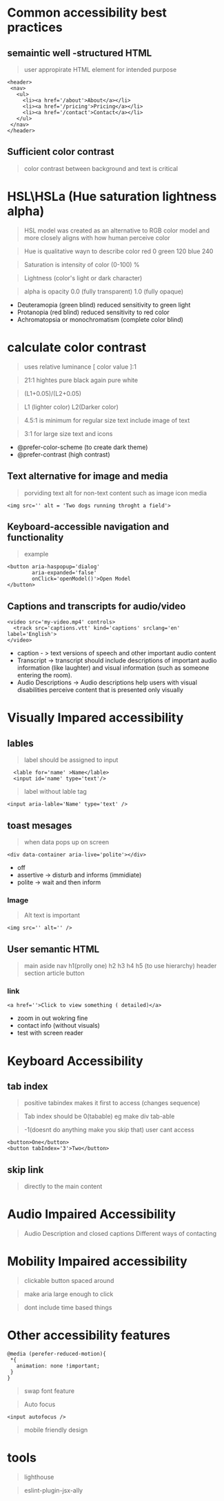 # Common accessibility best practices

## semaintic well -structured HTML
> user appropirate HTML element for intended purpose
```
<header>
 <nav>
   <ul>
     <li><a href='/about'>About</a></li>
     <li><a href='/pricing'>Pricing</a></li>
     <li><a href='/contact'>Contact</a></li>
   </ul>
 </nav>
</header>
```

## Sufficient color contrast
> color contrast between background and text is critical

# HSL\HSLa (Hue saturation lightness alpha)
>HSL model was created as an alternative to RGB color model and more closely aligns with how human perceive color

>Hue is qualitative wayn to describe color red 0 green 120 blue 240

>Saturation is intensity of color (0-100) %

>Lightness (color's light or dark character)

> alpha is opacity 0.0 (fully transparent) 1.0 (fully opaque)

+ Deuteramopia (green blind) reduced sensitivity to green light
+ Protanopia (red blind) reduced sensitivity to red color
+ Achromatopsia or monochromatism (complete color blind)
  
# calculate color contrast
> uses relative luminance [ color value ]:1

> 21:1 hightes pure black again pure white

>(L1+0.05)/(L2+0.05)

>L1 (lighter color) L2(Darker color)

> 4.5:1 is minimum for regular size text include image of text

> 3:1 for large size text and icons

+ @prefer-color-scheme (to create dark theme)
+ @prefer-contrast (high contrast)

## Text alternative for image and media
> porviding text alt for non-text content such as image icon media
```
<img src='' alt = 'Two dogs running throght a field'>
```
## Keyboard-accessible navigation and functionality
>example
```
<button aria-haspopup='dialog'
        aria-expanded='false'
        onClick='openModel()'>Open Model
</button>
```
## Captions and transcripts for audio/video
```
<video src='my-video.mp4' controls>
  <track src='captions.vtt' kind='captions' srclang='en' label='English'>
</video>
```
+ caption - > text versions of speech and other important audio content
+ Transcript -> transcript should include descriptions of important audio information (like laughter) and visual information (such as someone entering the room).
+ Audio Descriptions -> Audio descriptions help users with visual disabilities perceive content that is presented only visually


# Visually Impared accessibility

## lables
> label should be assigned to input
```
  <lable for='name' >Name</lable>
  <input id='name' type='text'/>
```
> label without lable tag
```
<input aria-lable='Name' type='text' />
```

## toast mesages
> when data pops up on screen
```
<div data-container aria-live='polite'></div>
```
+ off
+ assertive -> disturb and informs (immidiate)
+ polite -> wait and then inform


### Image
> Alt text is important
```
<img src='' alt='' />
```

## User semantic HTML
> main aside nav h1(prolly one) h2 h3 h4 h5 (to use hierarchy) header section article button
### link
```
<a href=''>Click to view something ( detailed)</a>
```
+ zoom in out wokring fine
+ contact info (without visuals)
+ test with screen reader

# Keyboard Accessibility

## tab index
>positive tabindex makes it first to access (changes sequence)

>Tab index should be 0(tabable) eg make div tab-able

> -1(doesnt do anything make you skip that) user cant access
```
<button>One</button>
<button tabIndex='3'>Two</button>
```

## skip link
> directly to the main content

# Audio Impaired Accessibility
> Audio Description and closed captions
> Different ways of contacting

# Mobility Impaired accessibility
> clickable button spaced around

> make aria large enough to click

> dont include time based things

# Other accessibility features 
```
@media (perefer-reduced-motion){
 *{
   animation: none !important;
 }
}
```
> swap font feature

> Auto focus
```
<input autofocus />
```
> mobile friendly design

# tools
> lighthouse

> eslint-plugin-jsx-ally










  
